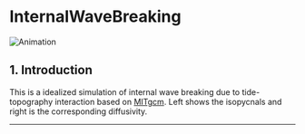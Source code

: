 # InternalWaveBreaking

![Animation](./Data/panel2.gif)


## 1. Introduction
This is a idealized simulation of internal wave breaking due to tide-topography interaction based on [MITgcm](http://mitgcm.org/).  Left shows the isopycnals and right is the corresponding diffusivity.

---
